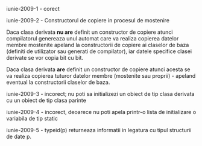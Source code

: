 iunie-2009-1 - corect

iunie-2009-2 - Constructorul de copiere in procesul de mostenire

Daca clasa derivata **nu are** definit un constructor de copiere atunci compilatorul genereaza unul automat care va realiza copierea datelor membre mostenite apeland la constructorii de copiere ai claselor de baza (definiti de utilizator sau generati de compilator), iar datele specifice clasei derivate se vor copia bit cu bit.

Daca clasa derivata **are** definit un constructor de copiere atunci acesta se va realiza copierea tuturor datelor membre (mostenite sau proprii) - apeland eventual la constructorii claselor de baza.

iunie-2009-3 - incorect; nu poti sa initializezi un obiect de tip clasa derivata cu un obiect de tip clasa parinte

iunie-2009-4 - incorect, deoarece nu poti apela printr-o lista de initializare o variabila de tip static

iunie-2009-5 - typeid(p) returneaza informatii in legatura cu tipul structurii de date p.